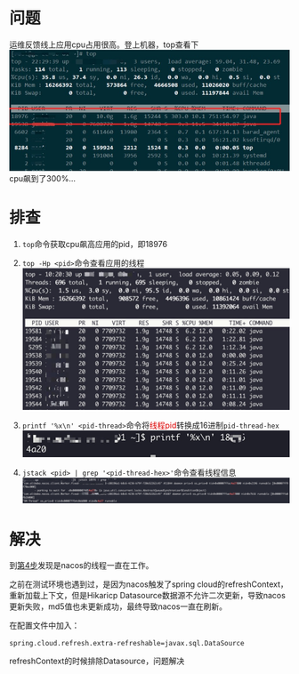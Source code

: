 # 问题
运维反馈线上应用cpu占用很高。登上机器，top查看下
![](https://raw.githubusercontent.com/iyonghe/my-blogs/master/java-blogs/images/%E7%BA%BF%E4%B8%8AJava%E5%BA%94%E7%94%A8CPU%E5%8D%A0%E7%94%A8%E8%BF%87%E9%AB%98%E6%8E%92%E6%9F%A5-1.png)
cpu飙到了300%...

# 排查
1. `top`命令获取cpu飙高应用的pid，即18976

2. `top -Hp <pid>`命令查看应用的线程
![img-2](images/线上Java应用CPU占用过高排查-2.png)

3. `printf '%x\n' <pid-thread>`命令将<font color="#dd0000">线程pid</font>转换成16进制`pid-thread-hex`
![img-3](images/线上Java应用CPU占用过高排查-3.png)

4. `jstack <pid> | grep '<pid-thread-hex>'`<span id="fourhStepJump">命令查看线程信息</span>
![img-4](images/线上Java应用CPU占用过高排查-4.png)

# 解决
到[第4步](#fourhStepJump)发现是nacos的线程一直在工作。

之前在测试环境也遇到过，是因为nacos触发了spring cloud的refreshContext，重新加载上下文，但是Hikaricp Datasource数据源不允许二次更新，导致nacos更新失败，md5值也未更新成功，最终导致nacos一直在刷新。

在配置文件中加入：
```
spring.cloud.refresh.extra-refreshable=javax.sql.DataSource
```
refreshContext的时候排除Datasource，问题解决